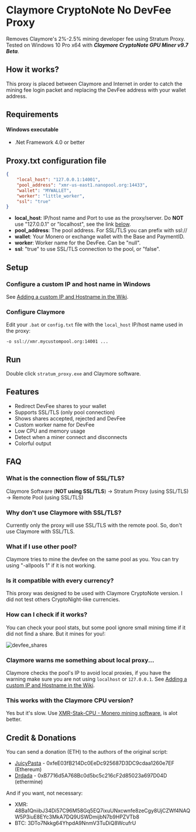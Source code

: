 # Claymore CryptoNote No DevFee Proxy
Removes Claymore's 2%-2.5% mining developer fee using Stratum Proxy. Tested on Windows 10 Pro x64 with **_Claymore CryptoNote GPU Miner v9.7 Beta_**.

## How it works?
This proxy is placed between Claymore and Internet in order to catch the mining fee login packet and replacing the DevFee address with your wallet address.

## Requirements
#### Windows executable
* .Net Framework 4.0 or better

## Proxy.txt configuration file
```json
{
    "local_host": "127.0.0.1:14001",
    "pool_address": "xmr-us-east1.nanopool.org:14433",
    "wallet": "MYWALLET",
    "worker": "little_worker",
    "ssl": "true"
}
```
- **local_host**: IP/host name and Port to use as the proxy/server. Do **NOT** use "127.0.0.1" or "localhost", see the link [below](#Configure-a-custom-IP-and-host-name-in-Windows).
- **pool_address**: The pool address. For SSL/TLS you can prefix with ssl://
- **wallet**: Your Monero or exchange wallet with the Base and PaymentID.
- **worker**: Worker name for the DevFee. Can be "null".
- **ssl**: "true" to use SSL/TLS connection to the pool, or "false".

## Setup
### Configure a custom IP and host name in Windows
See [Adding a custom IP and Hostname in the Wiki](https://github.com/NanMetal/Claymore-CryptoNote-Proxy/wiki/Add-a-custom-IP-and-host-name).

### Configure Claymore
Edit your ```.bat``` or ```config.txt``` file with the ```local_host``` IP/host name used in the proxy:
```batch
-o ssl://xmr.mycustompool.org:14001 ...
```

## Run
Double click ```stratum_proxy.exe``` and Claymore software.

## Features
* Redirect DevFee shares to your wallet
* Supports SSL/TLS (only pool connection)
* Shows shares accepted, rejected and DevFee
* Custom worker name for DevFee
* Low CPU and memory usage
* Detect when a miner connect and disconnects
* Colorful output

## FAQ

### What is the connection flow of SSL/TLS?
Claymore Software (**NOT using SSL/TLS**) -> Stratum Proxy (using SSL/TLS) -> Remote Pool (using SSL/TLS)

### Why don't use Claymore with SSL/TLS?
Currently only the proxy will use SSL/TLS with the remote pool. So, don't use Claymore with SSL/TLS.

### What if I use other pool?
Claymore tries to mine the devfee on the same pool as you. You can try using  "-allpools 1" if it is not working.

### Is it compatible with every currency?
This proxy was designed to be used with Claymore CryptoNote version. I did not test others CryptoNight-like currencies.

### How can I check if it works?
You can check your pool stats, but some pool ignore small mining time if it did not find a share. But it mines for you!:

![devfee_shares](https://user-images.githubusercontent.com/6496385/29857323-86394312-8d2e-11e7-9ffa-83ad8399b747.png)

### Claymore warns me something about local proxy...
Claymore checks the pool's IP to avoid local proxies, if you have the warning make sure you are not using ```localhost``` or ```127.0.0.1```.  See [Adding a custom IP and Hostname in the Wiki](https://github.com/NanMetal/Claymore-CryptoNote-Proxy/wiki/Add-a-custom-IP-and-host-name).

### This works with the Claymore CPU version?
Yes but it's slow. Use [XMR-Stak-CPU - Monero mining software](https://github.com/fireice-uk/xmr-stak-cpu), is alot better.

## Credit & Donations
You can send a donation (ETH) to the authors of the original script:
- [JuicyPasta](https://github.com/JuicyPasta) - 0xfeE03fB214Dc0EeDc925687D3DC9cdaa1260e7EF (Ethereum)
- [Drdada](https://github.com/drdada) - 0xB7716d5A768Bc0d5bc5c216cF2d85023a697D04D (ethermine)

And if you want, not necessary:
- XMR: 48Ba1QniibJ34Di57C96M58Gq5EQ7ixuUNxcwnfe8zeCgy8UjCZWf4NAQW5P3iuE8EYc3MkA7DQ9USWDmijbN7b9HPZVTb8
- BTC: 3DTo7Nkkg64YhpdA9NnmV3TuDiQ8WcufrU
